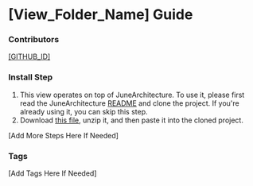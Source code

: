# [View_Folder_Name] Guide

### Contributors
[[GITHUB_ID]](https://github.com/[GITHUB_ID])

### Install Step
1. This view operates on top of JuneArchitecture. To use it, please first read the JuneArchitecture [README](https://github.com/[GITHUB_ID]/JuneArchitecture) and clone the project. If you're already using it, you can skip this step.
2. Download [this file](https://june-arch-asset.pages.dev/page/[category]/[View_Folder_Name].zip), unzip it, and then paste it into the cloned project.

[Add More Steps Here If Needed]

### Tags
[Add Tags Here If Needed]